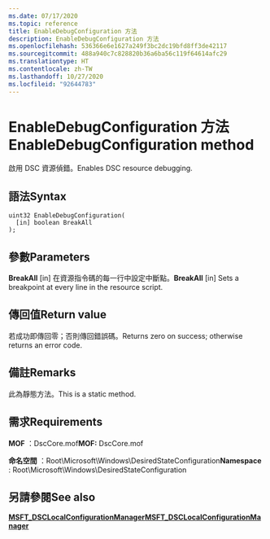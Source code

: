 ```yaml
---
ms.date: 07/17/2020
ms.topic: reference
title: EnableDebugConfiguration 方法
description: EnableDebugConfiguration 方法
ms.openlocfilehash: 536366e6e1627a249f3bc2dc19bfd8ff3de42117
ms.sourcegitcommit: 488a940c7c828820b36a6ba56c119f64614afc29
ms.translationtype: HT
ms.contentlocale: zh-TW
ms.lasthandoff: 10/27/2020
ms.locfileid: "92644783"
---
```

# <a name="enabledebugconfiguration-method"></a><span data-ttu-id="81ea4-103">EnableDebugConfiguration 方法</span><span class="sxs-lookup"><span data-stu-id="81ea4-103">EnableDebugConfiguration method</span></span>

<span data-ttu-id="81ea4-104">啟用 DSC 資源偵錯。</span><span class="sxs-lookup"><span data-stu-id="81ea4-104">Enables DSC resource debugging.</span></span>

## <a name="syntax"></a><span data-ttu-id="81ea4-105">語法</span><span class="sxs-lookup"><span data-stu-id="81ea4-105">Syntax</span></span>

```mof
uint32 EnableDebugConfiguration(
  [in] boolean BreakAll
);
```

## <a name="parameters"></a><span data-ttu-id="81ea4-106">參數</span><span class="sxs-lookup"><span data-stu-id="81ea4-106">Parameters</span></span>

<span data-ttu-id="81ea4-107">**BreakAll** \[in\] 在資源指令碼的每一行中設定中斷點。</span><span class="sxs-lookup"><span data-stu-id="81ea4-107">**BreakAll** \[in\] Sets a breakpoint at every line in the resource script.</span></span>

## <a name="return-value"></a><span data-ttu-id="81ea4-108">傳回值</span><span class="sxs-lookup"><span data-stu-id="81ea4-108">Return value</span></span>

<span data-ttu-id="81ea4-109">若成功即傳回零；否則傳回錯誤碼。</span><span class="sxs-lookup"><span data-stu-id="81ea4-109">Returns zero on success; otherwise returns an error code.</span></span>

## <a name="remarks"></a><span data-ttu-id="81ea4-110">備註</span><span class="sxs-lookup"><span data-stu-id="81ea4-110">Remarks</span></span>

<span data-ttu-id="81ea4-111">此為靜態方法。</span><span class="sxs-lookup"><span data-stu-id="81ea4-111">This is a static method.</span></span>

## <a name="requirements"></a><span data-ttu-id="81ea4-112">需求</span><span class="sxs-lookup"><span data-stu-id="81ea4-112">Requirements</span></span>

<span data-ttu-id="81ea4-113">**MOF** ：DscCore.mof</span><span class="sxs-lookup"><span data-stu-id="81ea4-113">**MOF:** DscCore.mof</span></span>

<span data-ttu-id="81ea4-114">**命名空間** ：Root\Microsoft\Windows\DesiredStateConfiguration</span><span class="sxs-lookup"><span data-stu-id="81ea4-114">**Namespace** : Root\Microsoft\Windows\DesiredStateConfiguration</span></span>

## <a name="see-also"></a><span data-ttu-id="81ea4-115">另請參閱</span><span class="sxs-lookup"><span data-stu-id="81ea4-115">See also</span></span>

[<span data-ttu-id="81ea4-116">**MSFT_DSCLocalConfigurationManager**</span><span class="sxs-lookup"><span data-stu-id="81ea4-116">**MSFT_DSCLocalConfigurationManager**</span></span>](msft-dsclocalconfigurationmanager.md)
